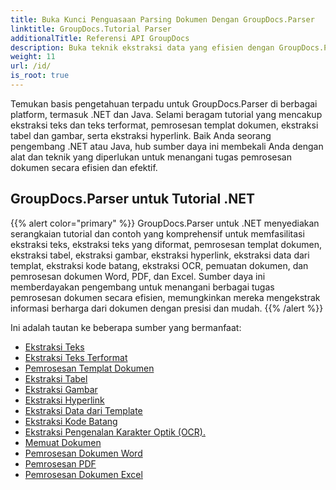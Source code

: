 ```yaml
---
title: Buka Kunci Penguasaan Parsing Dokumen Dengan GroupDocs.Parser
linktitle: GroupDocs.Tutorial Parser
additionalTitle: Referensi API GroupDocs
description: Buka teknik ekstraksi data yang efisien dengan GroupDocs.Parser untuk .NET & Java. Jelajahi tutorial tentang teks, tabel, ekstraksi gambar & lainnya.
weight: 11
url: /id/
is_root: true
---
```


Temukan basis pengetahuan terpadu untuk GroupDocs.Parser di berbagai platform, termasuk .NET dan Java. Selami beragam tutorial yang mencakup ekstraksi teks dan teks terformat, pemrosesan templat dokumen, ekstraksi tabel dan gambar, serta ekstraksi hyperlink. Baik Anda seorang pengembang .NET atau Java, hub sumber daya ini membekali Anda dengan alat dan teknik yang diperlukan untuk menangani tugas pemrosesan dokumen secara efisien dan efektif.

## GroupDocs.Parser untuk Tutorial .NET
{{% alert color="primary" %}}
GroupDocs.Parser untuk .NET menyediakan serangkaian tutorial dan contoh yang komprehensif untuk memfasilitasi ekstraksi teks, ekstraksi teks yang diformat, pemrosesan templat dokumen, ekstraksi tabel, ekstraksi gambar, ekstraksi hyperlink, ekstraksi data dari templat, ekstraksi kode batang, ekstraksi OCR, pemuatan dokumen, dan pemrosesan dokumen Word, PDF, dan Excel. Sumber daya ini memberdayakan pengembang untuk menangani berbagai tugas pemrosesan dokumen secara efisien, memungkinkan mereka mengekstrak informasi berharga dari dokumen dengan presisi dan mudah.
{{% /alert %}}

Ini adalah tautan ke beberapa sumber yang bermanfaat:
 
- [Ekstraksi Teks](./net/text-extraction/)
- [Ekstraksi Teks Terformat](./net/formatted-text-extraction/)
- [Pemrosesan Templat Dokumen](./net/document-template-processing/)
- [Ekstraksi Tabel](./net/table-extraction/)
- [Ekstraksi Gambar](./net/image-extraction/)
- [Ekstraksi Hyperlink](./net/hyperlink-extraction/)
- [Ekstraksi Data dari Template](./net/data-extraction-from-templates/)
- [Ekstraksi Kode Batang](./net/barcode-extraction/)
- [Ekstraksi Pengenalan Karakter Optik (OCR).](./net/ocr-extraction/)
- [Memuat Dokumen](./net/document-loading/)
- [Pemrosesan Dokumen Word](./net/word-document-processing/)
- [Pemrosesan PDF](./net/pdf-processing/)
- [Pemrosesan Dokumen Excel](./net/excel-document-processing/)






